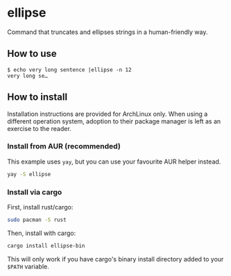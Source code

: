 # ellipse

Command that truncates and ellipses strings in a human-friendly way.

## How to use

```
$ echo very long sentence |ellipse -n 12
very long se…
```

## How to install

Installation instructions are provided for ArchLinux only. When using a different
operation system, adoption to their package manager is left as an exercise to the
reader.

### Install from AUR (recommended)

This example uses `yay`, but you can use your favourite AUR helper instead.

```bash
yay -S ellipse
```

### Install via cargo

First, install rust/cargo:

```bash
sudo pacman -S rust
```

Then, install with cargo:

```bash
cargo install ellipse-bin
```

This will only work if you have cargo's binary install directory added to your `$PATH`
variable.
